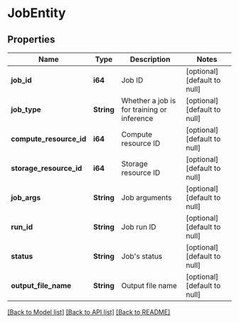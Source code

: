 # JobEntity

## Properties
Name | Type | Description | Notes
------------ | ------------- | ------------- | -------------
**job_id** | **i64** | Job ID | [optional] [default to null]
**job_type** | **String** | Whether a job is for training or inference | [optional] [default to null]
**compute_resource_id** | **i64** | Compute resource ID | [optional] [default to null]
**storage_resource_id** | **i64** | Storage resource ID | [optional] [default to null]
**job_args** | **String** | Job arguments | [optional] [default to null]
**run_id** | **String** | Job run ID | [optional] [default to null]
**status** | **String** | Job&#39;s status | [optional] [default to null]
**output_file_name** | **String** | Output file name | [optional] [default to null]

[[Back to Model list]](../README.md#documentation-for-models) [[Back to API list]](../README.md#documentation-for-api-endpoints) [[Back to README]](../README.md)


